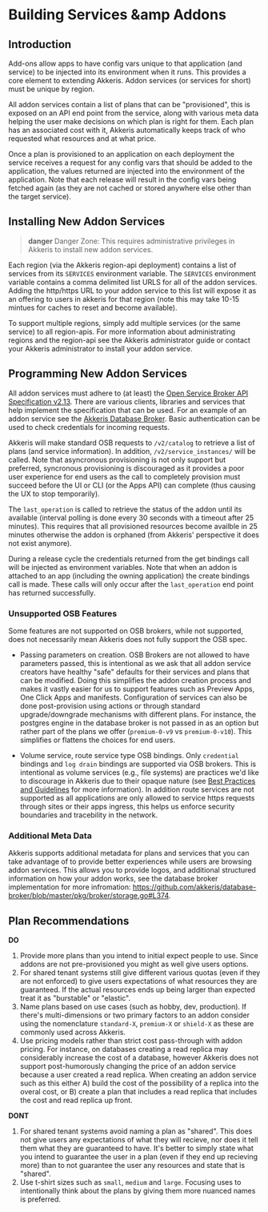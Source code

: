 # Building Services &amp Addons


## Introduction

Add-ons allow apps to have config vars unique to that application (and service) to be injected into its environment when it runs. This provides a core element to extending Akkeris. Addon services (or services for short) must be unique by region. 

All addon services contain a list of plans that can be "provisioned", this is exposed on an API end point from the service, along with various meta data helping the user make decisions on which plan is right for them. Each plan has an associated cost with it, Akkeris automatically keeps track of who requested what resources and at what price. 

Once a plan is provisioned to an application on each deployment the service receives a request for any config vars that should be added to the application, the values returned are injected into the environment of the application. Note that each release will result in the config vars being fetched again (as they are not cached or stored anywhere else other than the target service).

## Installing New Addon Services

>**danger** Danger Zone: This requires administrative privileges in Akkeris to install new addon services.

Each region (via the Akkeris region-api deployment) contains a list of services from its `SERVICES` environment variable. The `SERVICES` environment variable contains a comma delimited list URLS for all of the addon services. Adding the http/https URL to your addon service to this list will expose it as an offering to users in akkeris for that region (note this may take 10-15 mintues for caches to reset and become available). 

To support multiple regions, simply add multiple services (or the same service) to all region-apis. For more information about administrating regions and the region-api see the Akkeris administrator guide or contact your Akkeris administrator to install your addon service.

## Programming New Addon Services 

All addon services must adhere to (at least) the [Open Service Broker API Specification v2.13](https://github.com/openservicebrokerapi/servicebroker/blob/v2.13/spec.md). There are various clients, libraries and services that help implement the specification that can be used. For an example of an addon service see the [Akkeris Database Broker](https://github.com/akkeris/database-broker). Basic authentication can be used to check credentials for incoming requests.

Akkeris will make standard OSB requests to `/v2/catalog` to retrieve a list of plans (and service information). In addition, `/v2/service_instances/` will be called. Note that asyncronous provisioning is not only support but preferred, syncronous provisioning is discouraged as it provides a poor user experience for end users as the call to completely provision must succeed before the UI or CLI (or the Apps API) can complete (thus causing the UX to stop temporarily). 

The `last_operation` is called to retrieve the status of the addon until its available (interval polling is done every 30 seconds with a timeout after 25 minutes). This requires that all provisioned resources become availble in 25 minutes otherwise the addon is orphaned (from Akkeris' perspective it does not exist anymore).

During a release cycle the credentials returned from the get bindings call will be injected as environment variables. Note that when an addon is attached to an app (including the owning application) the create bindings call is made. These calls will only occur after the `last_operation` end point has returned successfully. 

### Unsupported OSB Features

Some features are not supported on OSB brokers, while not supported, does not necessarily mean Akkeris does not fully support the OSB spec. 

* Passing parameters on creation. OSB Brokers are not allowed to have parameters passed, this is intentional as we ask that all addon service creators have healthy "safe" defaults for their services and plans that can be modified. Doing this simplifies the addon creation process and makes it vastly easier for us to support features such as Preview Apps, One Click Apps and manifests. Configuration of services can also be done post-provision using actions or through standard upgrade/downgrade mechanisms with different plans. For instance, the postgres engine in the database broker is not passed in as an option but rather part of the plans we offer (`premium-0-v9` vs `premium-0-v10`). This simplifies or flattens the choices for end users.

* Volume service, route service type OSB bindings. Only `credential` bindings and `log drain` bindings are supported via OSB brokers. This is intentional as volume services (e.g., file systems) are practices we'd like to discourage in Akkeris due to their opaque nature (see [Best Practices and Guidelines](/best-practices-and-guidelines.md) for more information). In addition route services are not supported as all applications are only allowed to service https requests through sites or their apps ingress, this helps us enforce security boundaries and tracebility in the network. 

### Additional Meta Data

Akkeris supports additional metadata for plans and services that you can take advantage of to provide better experiences while users are browsing addon services. This allows you to provide logos, and additional structured information on how your addon works, see the database broker implementation for more infromation: https://github.com/akkeris/database-broker/blob/master/pkg/broker/storage.go#L374.

## Plan Recommendations

**DO**

1. Provide more plans than you intend to initial expect people to use.  Since addons are not pre-provisioned you might as well give users options.
2. For shared tenant systems still give different various quotas (even if they are not enforced) to give users expectations of what resources they are guaranteed. If the actual resources ends up being larger than expected treat it as "burstable" or "elastic".
3. Name plans based on use cases (such as hobby, dev, production).  If there's multi-dimensions or two primary factors to an addon consider using the nomenclature `standard-X`, `premium-X` or `shield-X` as these are commonly used across Akkeris.
4. Use pricing models rather than strict cost pass-through with addon pricing.  For instance, on databases creating a read replica may considerably increase the cost of a database, however Akkeris does not support post-humorously changing the price of an addon service because a user created a read replica. When creating an addon service such as this either A) build the cost of the possibility of a replica into the overal cost, or B) create a plan that includes a read replica that includes the cost and read replica up front.

**DONT**

1. For shared tenant systems avoid naming a plan as "shared". This does not give users any expectations of what they will recieve, nor does it tell them what they are guaranteed to have. It's better to simply state what you intend to guarantee the user in a plan (even if they end up recieving more) than to not guarantee the user any resources and state that is "shared".
2. Use t-shirt sizes such as `small`, `medium` and `large`. Focusing uses to intentionally think about the plans by giving them more nuanced names is preferred.










